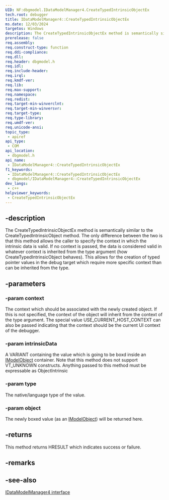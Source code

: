 ```yaml
---
UID: NF:dbgmodel.IDataModelManager4.CreateTypedIntrinsicObjectEx
tech.root: debugger
title: IDataModelManager4::CreateTypedIntrinsicObjectEx
ms.date: 12/03/2024
targetos: Windows
description: The CreateTypedIntrinsicObjectEx method is semantically similar to the CreateTypedIntrinsicObject method.
prerelease: false
req.assembly: 
req.construct-type: function
req.ddi-compliance: 
req.dll: 
req.header: dbgmodel.h
req.idl: 
req.include-header: 
req.irql: 
req.kmdf-ver: 
req.lib: 
req.max-support: 
req.namespace: 
req.redist: 
req.target-min-winverclnt: 
req.target-min-winversvr: 
req.target-type: 
req.type-library: 
req.umdf-ver: 
req.unicode-ansi: 
topic_type:
 - apiref
api_type:
 - COM
api_location:
 - dbgmodel.h
api_name:
 - IDataModelManager4::CreateTypedIntrinsicObjectEx
f1_keywords:
 - IDataModelManager4::CreateTypedIntrinsicObjectEx
 - dbgmodel/IDataModelManager4::CreateTypedIntrinsicObjectEx
dev_langs:
 - c++
helpviewer_keywords:
 - CreateTypedIntrinsicObjectEx
---
```


## -description

The CreateTypedIntrinsicObjectEx method is semantically similar to the CreateTypedIntrinsicObject method. The only difference between the two is that this method allows the caller to specify the context in which the intrinsic data is valid. If no context is passed, the data is considered valid in whatever context is inherited from the type argument (how CreateTypedIntrinsicObject behaves). This allows for the creation of typed pointer values in the debug target which require more specific context than can be inherited from the type.

## -parameters

### -param context

The context which should be associated with the newly created object. If this is not specified, the context of the object will inherit from the context of the type argument. The special value USE_CURRENT_HOST_CONTEXT can also be passed indicating that the context should be the current UI context of the debugger.

### -param intrinsicData

A VARIANT containing the value which is going to be boxd inside an [IModelObject](nn-dbgmodel-imodelobject.md) container. Note that this method does not support VT_UNKNOWN constructs. Anything passed to this method must be expressable as ObjectIntrinsic

### -param type

The native/language type of the value.

### -param object

The newly boxed value (as an [IModelObject](nn-dbgmodel-imodelobject.md)) will be returned here.

## -returns

This method returns HRESULT which indicates success or failure.

## -remarks

## -see-also

[IDataModelManager4 interface](nn-dbgmodel-idatamodelmanager4.md)
